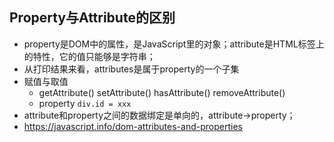 
## Property与Attribute的区别
+ property是DOM中的属性，是JavaScript里的对象；attribute是HTML标签上的特性，它的值只能够是字符串；
+ 从打印结果来看，attributes是属于property的一个子集
+ 赋值与取值
  + getAttribute() setAttribute() hasAttribute() removeAttribute()
  + property `div.id = xxx`
+ attribute和property之间的数据绑定是单向的，attribute->property；
+ https://javascript.info/dom-attributes-and-properties